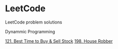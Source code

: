 # LeetCode
LeetCode problem solutions

Dynammic Programming

[121. Best Time to Buy & Sell Stock](https://leetcode.com/problems/best-time-to-buy-and-sell-stock/)
[198. House Robber](https://leetcode.com/problems/house-robber/)

